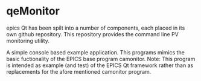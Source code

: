 # qeMonitor
epics Qt has been spilt into a number of components, each placed in its own github repository.
This repository provides the command line PV monitoring utility.

A simple console based example application. This programs mimics the basic fuctionality of 
the EPICS base  program camonitor.  Note: This program is intended as example (and test) 
of the EPICS Qt framework rather than as replacements for the afore  mentioned camonitor program.
